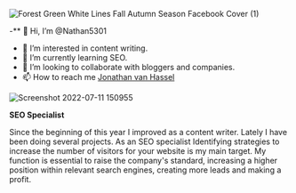 ![Forest Green White Lines Fall Autumn Season Facebook Cover (1)](https://user-images.githubusercontent.com/109334550/179362534-8f7b1429-fd9a-4258-854f-9d321302cfcd.jpg)

-** 👋 Hi, I’m @Nathan5301
- 👀 I’m interested in content writing.
- 🌱 I’m currently learning SEO.
- 💞️ I’m looking to collaborate with bloggers and companies.
- 📫 How to reach me [Jonathan van Hassel](https://www.linkedin.com/in/jonathan-van-hassel-19645b1a9/)
<!---**
Nathan5301/Nathan5301 is a ✨ special ✨ repository because its `README.md` (this file) appears on your GitHub profile.
You can click the Preview link to take a look at your changes.
--->
![Screenshot 2022-07-11 150955](https://user-images.githubusercontent.com/109334550/179362838-ea683636-add4-4fec-bbf4-0bce8ff426ef.png)


**SEO Specialist**

Since the beginning of this year I improved as a content writer. Lately I have been doing several projects. As an SEO specialist Identifying strategies to increase the number of visitors for your website is my main target. My function is essential to raise the company's standard, increasing a higher position within relevant search engines, creating more leads and making a profit.
